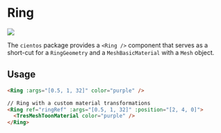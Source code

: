 # Ring

![](/cientos/ring.png)

The `cientos` package provides a `<Ring />` component that serves as a short-cut for a `RingGeometry` and a `MeshBasicMaterial` with a `Mesh` object.

## Usage

```html
<Ring :args="[0.5, 1, 32]" color="purple" />

// Ring with a custom material transformations
<Ring ref="ringRef" :args="[0.5, 1, 32]" :position="[2, 4, 0]">
  <TresMeshToonMaterial color="purple" />
</Ring>
```


